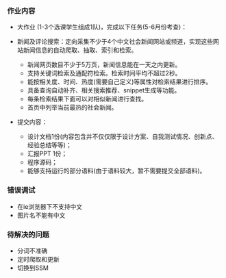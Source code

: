 ### 作业内容
+  大作业 (1-3个选课学生组成1队)，完成以下任务(5-6月份考查)：

+ 新闻及评论搜索：定向采集不少于4个中文社会新闻网站或频道，实现这些网站新闻信息的自动爬取、抽取、索引和检索。
	+ 新闻网页数目不少于5万页，新闻信息能在一天之内更新。
	+ 支持关键词检索及通配符检索。检索时间平均不超过2秒。
	+ 能按相关度、时间、热度(需要自己定义)等属性对检索结果进行排序。
	+ 具备查询自动补齐、相关搜索推荐、snippet生成等功能。
	+ 每条检索结果下面可以对相似新闻进行查找。
	+ 首页中列举当前最热的社会新闻。
+ 提交内容：
	+ 设计文档1份(内容包含并不仅仅限于设计方案、自我测试情况、创新点、经验总结等等)；
	+ 汇报PPT 1份；
	+ 程序源码；
	+ 能够支持运行的部分语料(由于语料较大，暂不需要提交全部语料)。

### 错误调试
+ 在ie浏览器下不支持中文
+ 图片名不能有中文

### 待解决的问题
+ 分词不准确
+ 定时爬取和更新
+ 切换到SSM
